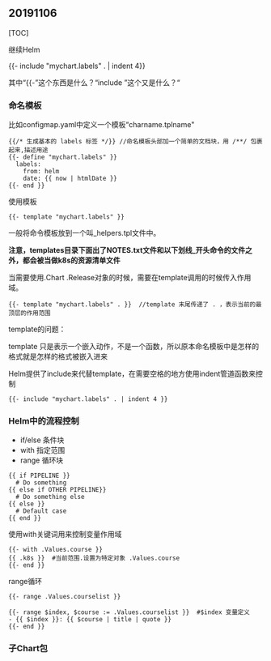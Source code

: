 ## 20191106

[TOC]

继续Helm

{{- include "mychart.labels" . | indent 4}}

其中“{{-”这个东西是什么？“include ”这个又是什么？“

### 命名模板

比如configmap.yaml中定义一个模板“charname.tplname"

```
{{/* ⽣成基本的 labels 标签 */}} //命名模板头部加⼀个简单的⽂档块，⽤ /**/ 包裹起来,描述用途
{{- define "mychart.labels" }}
  labels:
    from: helm
    date: {{ now | htmlDate }}
{{- end }}
```

使用模板

```
{{- template "mychart.labels" }}
```

一般将命令模板放到一个叫_helpers.tpl文件中。

**注意，templates目录下面出了NOTES.txt文件和以下划线_开头命令的文件之外，都会被当做k8s的资源清单文件**

当需要使用.Chart .Release对象的时候，需要在template调用的时候传入作用域。

```
{{- template "mychart.labels" . }}  //template 末尾传递了 . ，表示当前的最顶层的作⽤范围
```

template的问题：

template 只是表示⼀个嵌⼊动作，不是⼀个函数，所以原本命名模板中是怎样的格式就是怎样的格式被嵌⼊进来

Helm提供了include来代替template，在需要空格的地方使用indent管道函数来控制

```
{{- include "mychart.labels" . | indent 4 }}
```

### Helm中的流程控制

* if/else 条件块
* with 指定范围
* range 循环块

```
{{ if PIPELINE }}
  # Do something
{{ else if OTHER PIPELINE}}
  # Do something else
{{ else }}
  # Default case
{{ end }}
```

使⽤with关键词⽤来控制变量作⽤域

```
{{- with .Values.course }}
{{ .k8s }}  #当前范围.设置为特定对象 .Values.course
{{- end }}
```

range循环

```
{{- range .Values.courselist }}

{{- range $index, $course := .Values.courselist }}  #$index 变量定义
- {{ $index }}: {{ $course | title | quote }}
{{- end }}
```

### 子Chart包
